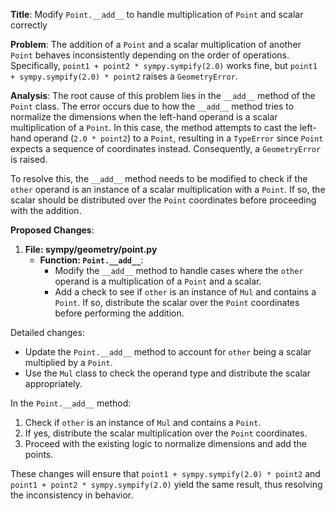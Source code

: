 **Title**: Modify `Point.__add__` to handle multiplication of `Point` and scalar correctly

**Problem**: 
The addition of a `Point` and a scalar multiplication of another `Point` behaves inconsistently depending on the order of operations. Specifically, `point1 + point2 * sympy.sympify(2.0)` works fine, but `point1 + sympy.sympify(2.0) * point2` raises a `GeometryError`.

**Analysis**: 
The root cause of this problem lies in the `__add__` method of the `Point` class. The error occurs due to how the `__add__` method tries to normalize the dimensions when the left-hand operand is a scalar multiplication of a `Point`. In this case, the method attempts to cast the left-hand operand (`2.0 * point2`) to a `Point`, resulting in a `TypeError` since `Point` expects a sequence of coordinates instead. Consequently, a `GeometryError` is raised.

To resolve this, the `__add__` method needs to be modified to check if the `other` operand is an instance of a scalar multiplication with a `Point`. If so, the scalar should be distributed over the `Point` coordinates before proceeding with the addition.

**Proposed Changes**:
1. **File: sympy/geometry/point.py**
   - **Function: `Point.__add__`**:
     - Modify the `__add__` method to handle cases where the `other` operand is a multiplication of a `Point` and a scalar.
     - Add a check to see if `other` is an instance of `Mul` and contains a `Point`. If so, distribute the scalar over the `Point` coordinates before performing the addition.

Detailed changes:
- Update the `Point.__add__` method to account for `other` being a scalar multiplied by a `Point`.
- Use the `Mul` class to check the operand type and distribute the scalar appropriately.

In the `Point.__add__` method:
1. Check if `other` is an instance of `Mul` and contains a `Point`.
2. If yes, distribute the scalar multiplication over the `Point` coordinates.
3. Proceed with the existing logic to normalize dimensions and add the points.



These changes will ensure that `point1 + sympy.sympify(2.0) * point2` and `point1 + point2 * sympy.sympify(2.0)` yield the same result, thus resolving the inconsistency in behavior.